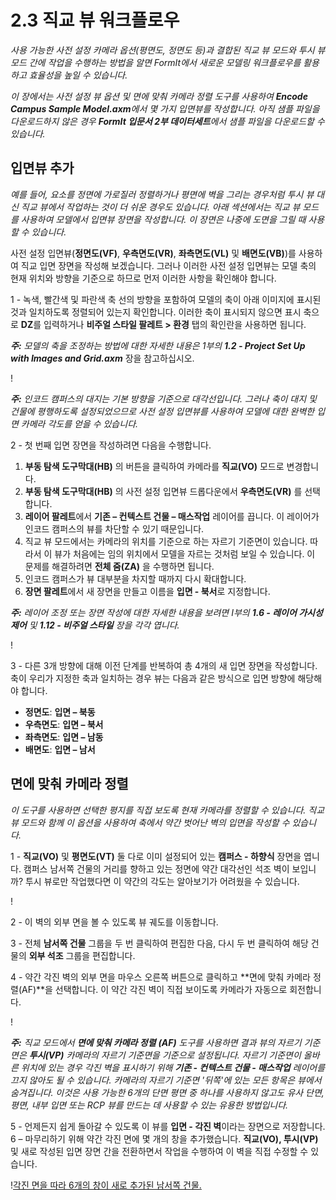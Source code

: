 # 2.3 직교 뷰 워크플로우

_사용 가능한 사전 설정 카메라 옵션(평면도, 정면도 등)과 결합된 직교 뷰 모드와 투시 뷰 모드 간에 작업을 수행하는 방법을 알면 FormIt에서 새로운 모델링 워크플로우를 활용하고 효율성을 높일 수 있습니다._

_이 장에서는 사전 설정 뷰 옵션 및 면에 맞춰 카메라 정렬 도구를 사용하여_ _**Encode Campus Sample Model.axm**에서 몇 가지 입면뷰를 작성합니다. 아직 샘플 파일을 다운로드하지 않은 경우_ _**FormIt 입문서 2부 데이터세트**에서 샘플 파일을 다운로드할 수 있습니다._

## 입면뷰 추가

_예를 들어, 요소를 정면에 가로질러 정렬하거나 평면에 벽을 그리는 경우처럼 투시 뷰 대신 직교 뷰에서 작업하는 것이 더 쉬운 경우도 있습니다. 아래 섹션에서는 직교 뷰 모드를 사용하여 모델에서 입면뷰 장면을 작성합니다. 이 장면은 나중에 도면을 그릴 때 사용할 수 있습니다._

사전 설정 입면뷰(**정면도(VF)**, **우측면도(VR)**, **좌측면도(VL)** 및 **배면도(VB)**)를 사용하여 직교 입면 장면을 작성해 보겠습니다. 그러나 이러한 사전 설정 입면뷰는 모델 축의 현재 위치와 방향을 기준으로 하므로 먼저 이러한 사항을 확인해야 합니다.

1 - 녹색, 빨간색 및 파란색 축 선의 방향을 포함하여 모델의 축이 아래 이미지에 표시된 것과 일치하도록 정렬되어 있는지 확인합니다. 이러한 축이 표시되지 않으면 표시 축으로 **DZ**를 입력하거나 **비주얼 스타일 팔레트 > 환경** 탭의 확인란을 사용하면 됩니다.

_**주:**_ _모델의 축을 조정하는 방법에 대한 자세한 내용은 1부의_ _**1.2 - Project Set Up with Images and Grid.axm**_ 장을 참고하십시오.

\![](<../../.gitbook/assets/0 (7).png>)

_**주:** 인코드 캠퍼스의 대지는 기본 방향을 기준으로 대각선입니다. 그러나 축이 대지 및 건물에 평행하도록 설정되었으므로 사전 설정 입면뷰를 사용하여 모델에 대한 완벽한 입면 카메라 각도를 얻을 수 있습니다._

2 - 첫 번째 입면 장면을 작성하려면 다음을 수행합니다.

1. **부동 탐색 도구막대(HB)** 의 버튼을 클릭하여 카메라를 **직교(VO)** 모드로 변경합니다.
2. **부동 탐색 도구막대(HB)** 의 사전 설정 입면뷰 드롭다운에서 **우측면도(VR)** 를 선택합니다.
3. **레이어 팔레트**에서 **기존 – 컨텍스트 건물 – 매스작업** 레이어를 끕니다. 이 레이어가 인코드 캠퍼스의 뷰를 차단할 수 있기 때문입니다.
4. 직교 뷰 모드에서는 카메라의 위치를 기준으로 하는 자르기 기준면이 있습니다. 따라서 이 뷰가 처음에는 임의 위치에서 모델을 자르는 것처럼 보일 수 있습니다. 이 문제를 해결하려면 **전체 줌(ZA)** 을 수행하면 됩니다.
5. 인코드 캠퍼스가 뷰 대부분을 차지할 때까지 다시 확대합니다.
6. **장면 팔레트**에서 새 장면을 만들고 이름을 **입면 - 북서**로 지정합니다.

_**주:**_ _레이어 조정 또는 장면 작성에 대한 자세한 내용을 보려면 I부의_ _**1.6 - 레이어 가시성 제어**_ _및_ _**1.12 - 비주얼 스타일** 장을 각각 엽니다._

\![](<../../.gitbook/assets/1 (10) (1).png>)

3 - 다른 3개 방향에 대해 이전 단계를 반복하여 총 4개의 새 입면 장면을 작성합니다. 축이 우리가 지정한 축과 일치하는 경우 뷰는 다음과 같은 방식으로 입면 방향에 해당해야 합니다.

* **정면도**: **입면 – 북동**
* **우측면도**: **입면 – 북서**
* **좌측면도**: **입면 – 남동**
* **배면도**: **입면 – 남서**

## **면에 맞춰 카메라 정렬**

_이 도구를 사용하면 선택한 평지를 직접 보도록 현재 카메라를 정렬할 수 있습니다. 직교 뷰 모드와 함께 이 옵션을 사용하여 축에서 약간 벗어난 벽의 입면을 작성할 수 있습니다._

1 - **직교(VO)** 및 **평면도(VT)** 둘 다로 이미 설정되어 있는 **캠퍼스 - 하향식** 장면을 엽니다. 캠퍼스 남서쪽 건물의 거리를 향하고 있는 정면에 약간 대각선인 석조 벽이 보입니까? 투시 뷰로만 작업했다면 이 약간의 각도는 알아보기가 어려웠을 수 있습니다.

\![](<../../.gitbook/assets/2 (8) (1).png>)

2 - 이 벽의 외부 면을 볼 수 있도록 뷰 궤도를 이동합니다.

3 - 전체 **남서쪽 건물** 그룹을 두 번 클릭하여 편집한 다음, 다시 두 번 클릭하여 해당 건물의 **외부 석조** 그룹을 편집합니다.

4 - 약간 각진 벽의 외부 면을 마우스 오른쪽 버튼으로 클릭하고 **면에 맞춰 카메라 정렬(AF)**을 선택합니다. 이 약간 각진 벽이 직접 보이도록 카메라가 자동으로 회전합니다.

\![](<../../.gitbook/assets/3 (9).png>)

_**주:**_ _직교 모드에서_ _**면에 맞춰 카메라 정렬**_ _**(AF)**_ _도구를 사용하면 결과 뷰의 자르기 기준면은_ _**투시(VP)**_ _카메라의 자르기 기준면을 기준으로 설정됩니다. 자르기 기준면이 올바른 위치에 있는 경우 각진 벽을 표시하기 위해_ _**기존 - 컨텍스트 건물 - 매스작업**_ _레이어를 끄지 않아도 될 수 있습니다. 카메라의 자르기 기준면 '뒤쪽'에 있는 모든 항목은 뷰에서 숨겨집니다. 이것은 사용 가능한 6개의 단면 평면 중 하나를 사용하지 않고도 유사 단면, 평면, 내부 입면 또는 RCP 뷰를 만드는 데 사용할 수 있는 유용한 방법입니다._

5 - 언제든지 쉽게 돌아갈 수 있도록 이 뷰를 **입면 - 각진 벽**이라는 장면으로 저장합니다.\
 6 – 마무리하기 위해 약간 각진 면에 몇 개의 창을 추가했습니다. **직교(VO), 투시(VP)** 및 새로 작성된 입면 장면 간을 전환하면서 작업을 수행하여 이 벽을 직접 수정할 수 있습니다.

\![각진 면을 따라 6개의 창이 새로 추가된 남서쪽 건물.](<../../.gitbook/assets/4 (10) (1).png>)

